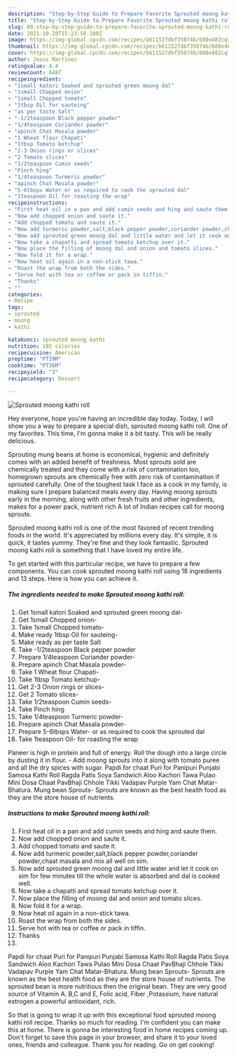 ```yaml
---
description: "Step-by-Step Guide to Prepare Favorite Sprouted moong kathi roll"
title: "Step-by-Step Guide to Prepare Favorite Sprouted moong kathi roll"
slug: 80-step-by-step-guide-to-prepare-favorite-sprouted-moong-kathi-roll
date: 2021-10-28T15:23:58.100Z
image: https://img-global.cpcdn.com/recipes/b611527dbf35074b/680x482cq70/sprouted-moong-kathi-roll-recipe-main-photo.jpg
thumbnail: https://img-global.cpcdn.com/recipes/b611527dbf35074b/680x482cq70/sprouted-moong-kathi-roll-recipe-main-photo.jpg
cover: https://img-global.cpcdn.com/recipes/b611527dbf35074b/680x482cq70/sprouted-moong-kathi-roll-recipe-main-photo.jpg
author: Jesus Martinez
ratingvalue: 4.4
reviewcount: 6487
recipeingredient:
- "1small katori Soaked and sprouted green moong dal"
- "1small Chopped onion"
- "1small Chopped tomato"
- "1tbsp Oil for sauteing"
- "as per taste Salt"
- "-1/2teaspoon Black pepper powder"
- "1/4teaspoon Coriander powder"
- "apinch Chat Masala powder"
- "1 Wheat flour Chapati"
- "1tbsp Tomato ketchup"
- "2-3 Onion rings or slices"
- "2 Tomato slices"
- "1/2teaspoon Cumin seeds"
- "Pinch hing"
- "1/4teaspoon Turmeric powder"
- "apinch Chat Masala powder"
- "5-6tbsps Water or as required to cook the sprouted dal"
- "1teaspoon Oil for roasting the wrap"
recipeinstructions:
- "First heat oil in a pan and add cumin seeds and hing and saute them."
- "Now add chopped onion and saute it."
- "Add chopped tomato and saute it."
- "Now add turmeric powder,salt,black pepper powder,coriander powder,chaat masala and mix all well on sim."
- "Now add sprouted green moong dal and little water and let it cook on sim for few minutes till the whole water is absorbed and dal is cooked well."
- "Now take a chapatti and spread tomato ketchup over it."
- "Now place the filling of moong dal and onion and tomato slices."
- "Now fold it for a wrap."
- "Now heat oil again in a non-stick tawa."
- "Roast the wrap from both the sides."
- "Serve hot with tea or coffee or pack in tiffin."
- "Thanks"
- ""
categories:
- Recipe
tags:
- sprouted
- moong
- kathi

katakunci: sprouted moong kathi 
nutrition: 192 calories
recipecuisine: American
preptime: "PT39M"
cooktime: "PT36M"
recipeyield: "3"
recipecategory: Dessert

---
```



![Sprouted moong kathi roll](https://img-global.cpcdn.com/recipes/b611527dbf35074b/680x482cq70/sprouted-moong-kathi-roll-recipe-main-photo.jpg)

Hey everyone, hope you're having an incredible day today. Today, I will show you a way to prepare a special dish, sprouted moong kathi roll. One of my favorites. This time, I'm gonna make it a bit tasty. This will be really delicious.

Sprouting mung beans at home is economical, hygienic and definitely comes with an added benefit of freshness. Most sprouts sold are chemically treated and they come with a risk of contamination too, homegrown sprouts are chemically free with zero risk of contamination if sprouted carefully. One of the toughest task I face as a cook in my family, is making sure I prepare balanced meals every day. Having moong sprouts early in the morning, along with other fresh fruits and other ingredients, makes for a power pack, nutrient rich A lot of Indian recipes call for moong sprouts.

Sprouted moong kathi roll is one of the most favored of recent trending foods in the world. It's appreciated by millions every day. It's simple, it is quick, it tastes yummy. They're fine and they look fantastic. Sprouted moong kathi roll is something that I have loved my entire life.


To get started with this particular recipe, we have to prepare a few components. You can cook sprouted moong kathi roll using 18 ingredients and 13 steps. Here is how you can achieve it.

<!--inarticleads1-->

##### The ingredients needed to make Sprouted moong kathi roll:

1. Get 1small katori Soaked and sprouted green moong dal-
1. Get 1small Chopped onion-
1. Take 1small Chopped tomato-
1. Make ready 1tbsp Oil for sauteing-
1. Make ready as per taste Salt
1. Take -1/2teaspoon Black pepper powder
1. Prepare 1/4teaspoon Coriander powder-
1. Prepare apinch Chat Masala powder-
1. Take 1 Wheat flour Chapati-
1. Take 1tbsp Tomato ketchup-
1. Get 2-3 Onion rings or slices-
1. Get 2 Tomato slices-
1. Take 1/2teaspoon Cumin seeds-
1. Take Pinch hing
1. Take 1/4teaspoon Turmeric powder-
1. Prepare apinch Chat Masala powder-
1. Prepare 5-6tbsps Water- or as required to cook the sprouted dal
1. Take 1teaspoon Oil- for roasting the wrap


Paneer is high in protein and full of energy. Roll the dough into a large circle by dusting it in flour. - Add moong sprouts into it along with tomato puree and all the dry spices with sugar. Papdi for chaat Puri for Panipuri Punjabi Samosa Kathi Roll Ragda Patis Soya Sandwich Aloo Kachori Tawa Pulao Mini Dosa Chaat PavBhaji Chhole Tikki Vadapav Purple Yam Chat Matar-Bhatura. Mung bean Sprouts- Sprouts are known as the best health food as they are the store house of nutrients. 

<!--inarticleads2-->

##### Instructions to make Sprouted moong kathi roll:

1. First heat oil in a pan and add cumin seeds and hing and saute them.
1. Now add chopped onion and saute it.
1. Add chopped tomato and saute it.
1. Now add turmeric powder,salt,black pepper powder,coriander powder,chaat masala and mix all well on sim.
1. Now add sprouted green moong dal and little water and let it cook on sim for few minutes till the whole water is absorbed and dal is cooked well.
1. Now take a chapatti and spread tomato ketchup over it.
1. Now place the filling of moong dal and onion and tomato slices.
1. Now fold it for a wrap.
1. Now heat oil again in a non-stick tawa.
1. Roast the wrap from both the sides.
1. Serve hot with tea or coffee or pack in tiffin.
1. Thanks
1. 


Papdi for chaat Puri for Panipuri Punjabi Samosa Kathi Roll Ragda Patis Soya Sandwich Aloo Kachori Tawa Pulao Mini Dosa Chaat PavBhaji Chhole Tikki Vadapav Purple Yam Chat Matar-Bhatura. Mung bean Sprouts- Sprouts are known as the best health food as they are the store house of nutrients. The sprouted bean is more nutritious then the original bean. They are very good source of Vitamin A. B,C and E, Folic acid, Fiber ,Potassium, have natural estrogen a powerful antioxidant, rich. 

So that is going to wrap it up with this exceptional food sprouted moong kathi roll recipe. Thanks so much for reading. I'm confident you can make this at home. There is gonna be interesting food in home recipes coming up. Don't forget to save this page in your browser, and share it to your loved ones, friends and colleague. Thank you for reading. Go on get cooking!
